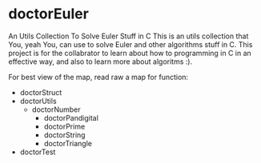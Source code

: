 doctorEuler
===========

An Utils Collection To Solve Euler Stuff in C
This is an utils collection that You, yeah You, can use to solve Euler and other algorithms stuff in C. This project is for the collabrator to learn about how to programming in C in an effective way, and also to learn more about algoritms :). 

For best view of the map, read raw
a map for function:

* doctorStruct
* doctorUtils
  * doctorNumber
    * doctorPandigital
    * doctorPrime
    * doctorString
    * doctorTriangle
* doctorTest
  
